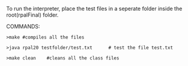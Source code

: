To run the interpreter, place the test files in a seperate folder inside the root(rpalFinal) folder.

COMMANDS:


    >make #compiles all the files
    
    >java rpal20 testfolder/test.txt      # test the file test.txt
    
    >make clean    #cleans all the class files

 
